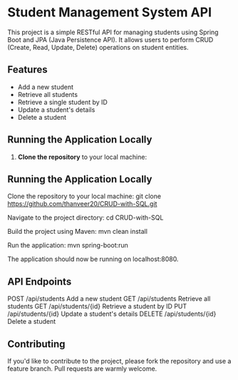 # Student Management System API

This project is a simple RESTful API for managing students using Spring Boot and JPA (Java Persistence API). It allows users to perform CRUD (Create, Read, Update, Delete) operations on student entities.

## Features

- Add a new student
- Retrieve all students
- Retrieve a single student by ID
- Update a student's details
- Delete a student

## Running the Application Locally

1. **Clone the repository** to your local machine:


## Running the Application Locally
Clone the repository to your local machine:
git clone https://github.com/thanveer20/CRUD-with-SQL.git

Navigate to the project directory:
cd CRUD-with-SQL

Build the project using Maven:
mvn clean install

Run the application:
mvn spring-boot:run

The application should now be running on localhost:8080.

## API Endpoints
POST	/api/students	Add a new student
GET	/api/students	Retrieve all students
GET	/api/students/{id}	Retrieve a student by ID
PUT	/api/students/{id}	Update a student's details
DELETE	/api/students/{id}	Delete a student

## Contributing
If you'd like to contribute to the project, please fork the repository and use a feature branch. Pull requests are warmly welcome.
